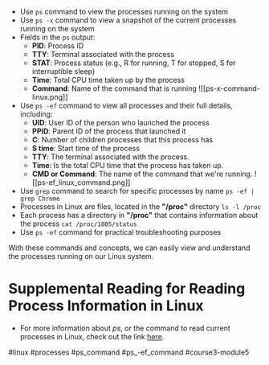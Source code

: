-   Use `ps` command to view the processes running on the system
-   Use `ps -x` command to view a snapshot of the current processes running on the system
-   Fields in the `ps` output:
    -   **PID**: Process ID
    -   **TTY**: Terminal associated with the process
    -   **STAT**: Process status (e.g., R for running, T for stopped, S for interruptible sleep)
    -   **Time**: Total CPU time taken up by the process
    -   **Command**: Name of the command that is running
	![[ps-x-command-linux.png]]
-   Use `ps -ef` command to view all processes and their full details, including:
    -   **UID**: User ID of the person who launched the process
    -  **PPID**: Parent ID of the process that launched it
    -   **C**: Number of children processes that this process has
    -   **S time**: Start time of the process
    -   **TTY**: The terminal associated with the process.
    -   **Time**: Is the total CPU time that the process has taken up. 
    -   **CMD or Command**: The name of the command that we're running.
    ![[ps-ef_linux_command.png]]
-   Use `grep` command to search for specific processes by name
	`ps -ef | grep Chrome`
-   Processes in Linux are files, located in the **"/proc"** directory
	`ls -l /proc`
-   Each process has a directory in **"/proc"** that contains information about the process
	`cat /proc/1805/status`
-   Use `ps -ef` command for practical troubleshooting purposes

With these commands and concepts, we can easily view and understand the processes running on our Linux system.

# Supplemental Reading for Reading Process Information in Linux

- For more information about _ps_, or the command to read current processes in Linux, check out the link [here](http://man7.org/linux/man-pages/man1/ps.1.html).

#linux #processes #ps_command #ps_-ef_command #course3-module5 
